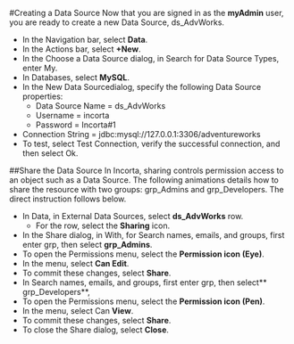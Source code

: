 #Creating a Data Source
Now that you are signed in as the **myAdmin** user, you are ready to create a new Data Source, ds_AdvWorks.


- In the Navigation bar, select **Data**. 
- In the Actions bar, select **+New**. 
- In the Choose a Data Source dialog, in Search for Data Source Types, enter My.
- In Databases, select **MySQL**.
- In the New Data Sourcedialog, specify the following Data Source properties:
  - Data Source Name = ds_AdvWorks
  - Username = incorta
  - Password = Incorta#1
- Connection String = jdbc:mysql://127.0.0.1:3306/adventureworks
- To test, select Test Connection, verify the successful connection, and then select Ok.

##Share the Data Source
In Incorta, sharing controls permission access to an object such as a Data Source.  The following animations details how to share the resource with two groups: grp_Admins and grp_Developers. The direct instruction follows below.

- In  Data, in External Data Sources, select **ds_AdvWorks** row.
  - For the row, select the **Sharing** icon.
- In the Share dialog, in With, for Search names, emails, and groups, first enter grp, then select **grp_Admins**.
- To open the Permissions menu, select the **Permission icon (Eye)**.
- In the menu, select **Can Edit**.
- To commit these changes, select **Share**.
- In Search names, emails, and groups, first enter grp, then select** grp_Developers**,
- To open the Permissions menu, select the **Permission icon (Pen)**.
- In the menu,  select Can **View**.
- To commit these changes, select **Share**.
- To close the Share dialog, select **Close**.
